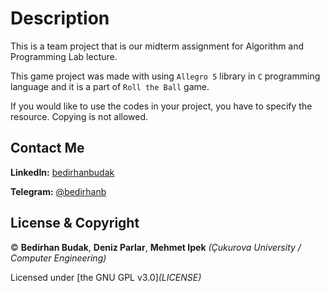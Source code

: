 # Description

This is a team project that is our midterm assignment for Algorithm and Programming Lab lecture.

This game project was made with using `Allegro 5` library in `C` programming language and it is a part of `Roll the Ball` game.

If you would like to use the codes in your project, you have to specify  the resource. Copying is not allowed.

## Contact Me

**LinkedIn:** [bedirhanbudak](https://www.linkedin.com/in/bedirhan-budak/)

**Telegram:** [@bedirhanb](https://t.me/bedirhanb)

## License & Copyright

© **Bedirhan Budak**, **Deniz Parlar**, **Mehmet Ipek** *(Çukurova University / Computer Engineering)*

Licensed under [the GNU GPL v3.0]_(LICENSE)_